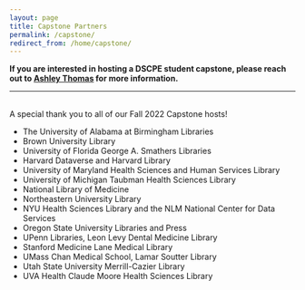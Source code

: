 ```yaml
---
layout: page
title: Capstone Partners
permalink: /capstone/
redirect_from: /home/capstone/
---
```


<b>If you are interested in hosting a DSCPE student capstone, please reach out to [Ashley Thomas](mailto:ashley_thomas@hms.harvard.edu) for more information.</b>

----
<br>
A special thank you to all of our Fall 2022 Capstone hosts!

 * The University of Alabama at Birmingham Libraries
 * Brown University Library
 * University of Florida George A. Smathers Libraries
 * Harvard Dataverse and Harvard Library
 * University of Maryland Health Sciences and Human Services Library
 * University of Michigan Taubman Health Sciences Library
 * National Library of Medicine
 * Northeastern University Library
 * NYU Health Sciences Library and the NLM National Center for Data Services
 * Oregon State University Libraries and Press
 * UPenn Libraries, Leon Levy Dental Medicine Library
 * Stanford Medicine Lane Medical Library
 * UMass Chan Medical School, Lamar Soutter Library
 * Utah State University Merrill-Cazier Library
 * UVA Health Claude Moore Health Sciences Library
